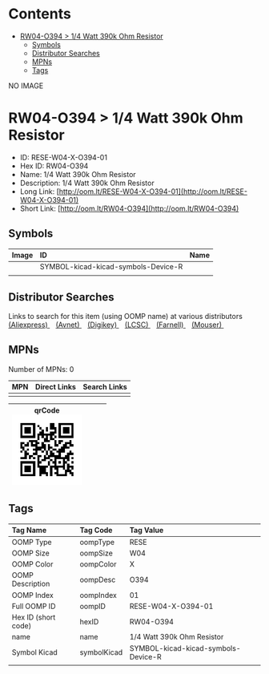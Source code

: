 



Contents
========

* [RW04-O394 > 1/4 Watt 390k Ohm Resistor](#rw04-o394--14-watt-390k-ohm-resistor)
	* [Symbols](#symbols)
	* [Distributor Searches](#distributor-searches)
	* [MPNs](#mpns)
	* [Tags](#tags)
  
NO IMAGE  
# RW04-O394 > 1/4 Watt 390k Ohm Resistor

- ID: RESE-W04-X-O394-01
- Hex ID: RW04-O394
- Name: 1/4 Watt 390k Ohm Resistor
- Description: 1/4 Watt 390k Ohm Resistor
- Long Link: [http://oom.lt/RESE-W04-X-O394-01](http://oom.lt/RESE-W04-X-O394-01)
- Short Link: [http://oom.lt/RW04-O394](http://oom.lt/RW04-O394)

## Symbols
  

|Image|ID|Name|
| :--- | :--- | :--- |
|![]()|SYMBOL-kicad-kicad-symbols-Device-R||
||||

## Distributor Searches
  
Links to search for this item (using OOMP name) at various distributors  
[(Aliexpress) ](https://www.aliexpress.com/wholesale?SearchText=11171/4+Watt+390k+Ohm+Resistor)&nbsp;&nbsp;&nbsp;[(Avnet) ](https://www.avnet.com/shop/us/search/1/4+Watt+390k+Ohm+Resistor)&nbsp;&nbsp;&nbsp;[(Digikey) ](https://www.digikey.co.uk/en/products/result?s=1/4+Watt+390k+Ohm+Resistor)&nbsp;&nbsp;&nbsp;[(LCSC) ](https://www.lcsc.com/search?q=1/4+Watt+390k+Ohm+Resistor)&nbsp;&nbsp;&nbsp;[(Farnell) ](https://uk.farnell.com/search?st=1/4+Watt+390k+Ohm+Resistor)&nbsp;&nbsp;&nbsp;[(Mouser) ](https://www.mouser.com/c/?q=1/4+Watt+390k+Ohm+Resistor)&nbsp;&nbsp;&nbsp;
## MPNs
  
Number of MPNs: 0  

|MPN|Direct Links|Search Links|
| :--- | :--- | :--- |
||||
  

|qrCode<br>[![](https://raw.githubusercontent.com/oomlout/oomlout_OOMP_parts_V2/main/RESE/W04/X/O394/01/qrCode_140.png)](https://github.com/oomlout/oomlout_OOMP_parts_V2/tree/main/RESE/W04/X/O394/01/qrCode.png)||||
| :---: | :---: | :---: | :---: |

## Tags
  

|Tag Name|Tag Code|Tag Value|
| :--- | :--- | :--- |
|OOMP Type|oompType|RESE|
|OOMP Size|oompSize|W04|
|OOMP Color|oompColor|X|
|OOMP Description|oompDesc|O394|
|OOMP Index|oompIndex|01|
|Full OOMP ID|oompID|RESE-W04-X-O394-01|
|Hex ID (short code)|hexID|RW04-O394|
|name|name|1/4 Watt 390k Ohm Resistor|
|Symbol Kicad|symbolKicad|SYMBOL-kicad-kicad-symbols-Device-R|
||||

